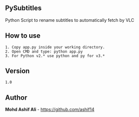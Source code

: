 ## PySubtitles
Python Script to rename subtitles to automatically fetch by VLC

## How to use

```
1. Copy app.py inside your working directory.
2. Open CMD and type: python app.py
3. For Python v2.* use python and py for v3.*
```
## Version

```
1.0
```
## Author
**Mohd Ashif Ali** - https://github.com/ashif14
